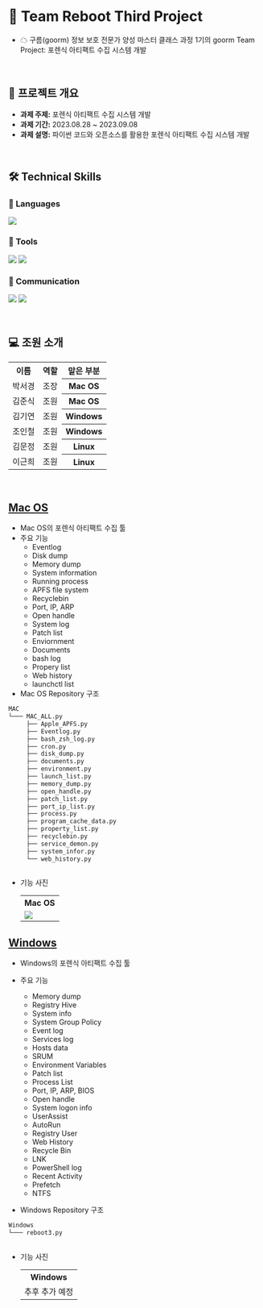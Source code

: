 # 🌈 Team Reboot Third Project
- ☁ 구름(goorm) 정보 보호 전문가 양성 마스터 클래스 과정 1기의 goorm Team Project: 포렌식 아티팩트 수집 시스템 개발
<br>

## 📂 프로젝트 개요

- **과제 주제:** 포렌식 아티팩트 수집 시스템 개발
- **과제 기간:** 2023.08.28 ~ 2023.09.08
- **과제 설명:** 파이썬 코드와 오픈소스를 활용한 포렌식 아티팩트 수집 시스템 개발
<br>

## 🛠️ Technical Skills

### 📒 Languages
<img src="https://img.shields.io/badge/Python-3776AB?style=for-the-badge&logo=python&logoColor=white"/> 

### 📗 Tools
<img src="https://img.shields.io/badge/Visual Studio Code-007ACC?style=for-the-badge&logo=visualstudiocode&logoColor=white"/> <img src="https://img.shields.io/badge/GitHub-181717?style=for-the-badge&logo=github&logoColor=white"/>

### 📙 Communication
<img src="https://img.shields.io/badge/Slack-4A154B?style=for-the-badge&logo=slack&logoColor=white"/> <img src="https://img.shields.io/badge/Notion-000000?style=for-the-badge&logo=notion&logoColor=white"/> 

<br>

## 💻 조원 소개

<table>
  <tr>
    <th align="center">이름</th>
    <th align="center">역할</th>
    <th align="center">맡은 부분</th>
  </tr>
  <tr>
    <td align="center">박서경</td>
    <td align="center">조장</td>
    <th align="center">Mac OS</th>
  </tr>
    <tr>
    <td align="center">김준식</td>
    <td align="center">조원</td>
    <th align="center">Mac OS</th>
  </tr>
      <tr>
    <td align="center">김기연</td>
    <td align="center">조원</td>
    <th align="center">Windows</th>
  </tr>
  <tr>
    <td align="center">조인철</td>
    <td align="center">조원</td>
    <th align="center">Windows</th>
  </tr>
  <tr>
    <td align="center">김문정</td>
    <td align="center">조원</td>
    <th align="center">Linux</th>
  </tr>
    <tr>
    <td align="center">이근희</td>
    <td align="center">조원</td>
    <th align="center">Linux</th>
  </tr>
</table>

<br>

## [Mac OS](https://github.com/KIMJOONSIG/Reboot3/tree/main/Mac)
- Mac OS의 포렌식 아티팩트 수집 툴
- 주요 기능
  - Eventlog
  - Disk dump
  - Memory dump
  - System information
  - Running process
  - APFS file system
  - Recyclebin
  - Port, IP, ARP
  - Open handle
  - System log
  - Patch list
  - Enviornment
  - Documents
  - bash log
  - Propery list
  - Web history
  - launchctl list
- Mac OS Repository 구조

```bash
MAC
└─── MAC_ALL.py
     ├── Apple_APFS.py
     ├── Eventlog.py
     ├── bash_zsh_log.py
     ├── cron.py
     ├── disk_dump.py
     ├── documents.py
     ├── environment.py
     ├── launch_list.py
     ├── memory_dump.py
     ├── open_handle.py
     ├── patch_list.py
     ├── port_ip_list.py
     ├── process.py
     ├── program_cache_data.py
     ├── property_list.py
     ├── recyclebin.py
     ├── service_demon.py
     ├── system_infor.py
     └── web_history.py
  
```
- 기능 사진
  <table>
    <tr>
      <th>Mac OS</th>
    </tr>
    <tr>
      <td valign="top"><img src="https://github.com/KIMJOONSIG/Reboot2/assets/129662947/5de1544f-4f77-438a-a020-2387cb080895"></td>
    </tr>
  </table> 

## [Windows](https://github.com/KIMJOONSIG/Reboot3/tree/main/Windows)
- Windows의 포렌식 아티팩트 수집 툴
- 주요 기능
  - Memory dump
  - Registry Hive
  - System info
  - System Group Policy
  - Event log
  - Services log
  - Hosts data
  - SRUM
  - Environment Variables
  - Patch list
  - Process List
  - Port, IP, ARP, BIOS
  - Open handle
  - System logon info
  - UserAssist
  - AutoRun
  - Registry User
  - Web History
  - Recycle Bin
  - LNK
  - PowerShell log
  - Recent Activity
  - Prefetch
  - NTFS

- Windows Repository 구조

```bash
Windows
└─── reboot3.py
  
```
- 기능 사진
  <table>
    <tr>
      <th>Windows</th>
    </tr>
    <tr>
      <td>추후 추가 예정</td>
    </tr>
  </table> 
